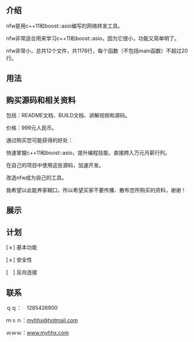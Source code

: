 介绍
----

nfw是用c++11和boost::asio编写的网络转发工具。

nfw非常适合用来学习c++11和boost::asio，因为它很小，功能又简单明了。

nfw非常小，总共12个文件，共1176行，每个函数（不包括main函数）不超过20行。

用法
----

购买源码和相关资料
------------------

包括：README文档、BUILD文档、讲解视频和源码。

价格：999元人民币。


通过购买您可能获得的好处：

快速掌握c++11和boost::asio，提升编程技能，直接跨入万元月薪行列。

在自己的项目中使用这些源码，加速开发。

改造nfw成为自己的工具。


我希望以此能养家糊口，所以希望买家不要传播、散布您所购买的资料，谢谢！

展示
----

计划
----

[ｘ] 基本功能

[ｘ] 安全性

[　] 反向连接

联系
---

ｑｑ：　1285426900

ｍｓｎ：myhhx@hotmail.com

ｗｗｗ：www.myhhx.com

